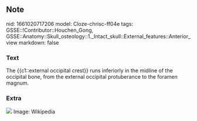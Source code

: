 ## Note
nid: 1661020717206
model: Cloze-chrisc-ff04e
tags: GSSE::!Contributor::Houchen_Gong, GSSE::Anatomy::Skull_osteology::1._Intact_skull::External_features::Anterior_view
markdown: false

### Text
The {{c1::external occipital crest}} runs inferiorly in the midline of the occipital bone, from the external occipital protuberance to the foramen magnum.

### Extra
<img src="External_occipital_crest.jpg"> Image: Wikipedia
